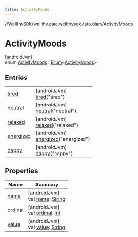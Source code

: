 ```yaml
---
title: ActivityMoods
---
```

//[WellthySDK](../../../index.html)/[wellthy.care.wellthysdk.data.diary](../index.html)/[ActivityMoods](index.html)



# ActivityMoods



[androidJvm]\
enum [ActivityMoods](index.html) : [Enum](https://kotlinlang.org/api/latest/jvm/stdlib/kotlin/-enum/index.html)&lt;[ActivityMoods](index.html)&gt;



## Entries


| | |
|---|---|
| [tired](tired/index.html) | [androidJvm]<br>[tired](tired/index.html)("tired") |
| [neutral](neutral/index.html) | [androidJvm]<br>[neutral](neutral/index.html)("neutral") |
| [relaxed](relaxed/index.html) | [androidJvm]<br>[relaxed](relaxed/index.html)("relaxed") |
| [energized](energized/index.html) | [androidJvm]<br>[energized](energized/index.html)("energized") |
| [happy](happy/index.html) | [androidJvm]<br>[happy](happy/index.html)("happy") |


## Properties


| Name | Summary |
|---|---|
| [name](../../wellthy.care.wellthysdk.data.profile.you/-gender/-male/index.html#-372974862%2FProperties%2F-1123460525) | [androidJvm]<br>val [name](../../wellthy.care.wellthysdk.data.profile.you/-gender/-male/index.html#-372974862%2FProperties%2F-1123460525): [String](https://kotlinlang.org/api/latest/jvm/stdlib/kotlin/-string/index.html) |
| [ordinal](../../wellthy.care.wellthysdk.data.profile.you/-gender/-male/index.html#-739389684%2FProperties%2F-1123460525) | [androidJvm]<br>val [ordinal](../../wellthy.care.wellthysdk.data.profile.you/-gender/-male/index.html#-739389684%2FProperties%2F-1123460525): [Int](https://kotlinlang.org/api/latest/jvm/stdlib/kotlin/-int/index.html) |
| [value](value.html) | [androidJvm]<br>val [value](value.html): [String](https://kotlinlang.org/api/latest/jvm/stdlib/kotlin/-string/index.html) |

